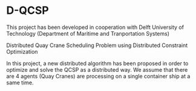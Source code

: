 # D-QCSP
This project has been developed in cooperation with Delft University of Technology (Department of Maritime and Tranportation Systems)

Distributed Quay Crane Scheduling Problem using Distributed Constraint Optimization

In this project, a new distributed algorithm has been proposed in order to optimize and solve the QCSP as a distributed way. We assume that there are 4 agents (Quay Cranes) are processing on a single container ship at a same time.
